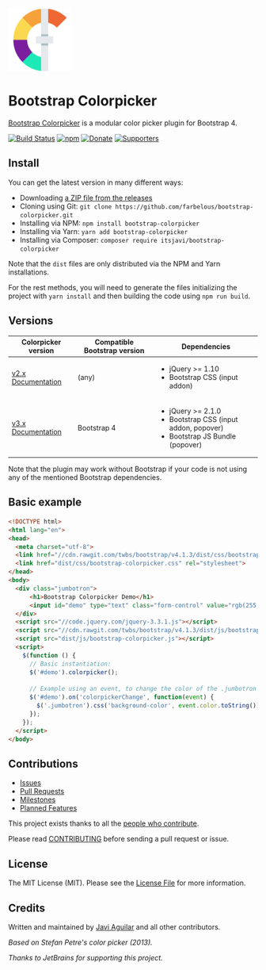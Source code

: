 <a class="readme-logo" href="https://farbelous.io/bootstrap-colorpicker">
    <img alt="Logo by @reallinfo" src="logo.png" width="128px" />
</a>

# Bootstrap Colorpicker

<!--version-->

[Bootstrap Colorpicker](https://github.com/farbelous/bootstrap-colorpicker/) is a modular color picker plugin for Bootstrap 4.

[![Build Status](https://img.shields.io/travis/farbelous/bootstrap-colorpicker/master.svg?style=flat-square)](https://travis-ci.org/farbelous/bootstrap-colorpicker)
[![npm](https://img.shields.io/npm/v/bootstrap-colorpicker.svg?style=flat-square)](https://www.npmjs.com/package/bootstrap-colorpicker)
[![Donate](https://img.shields.io/badge/%E2%9D%A4-Donate%20to%20this%20project-e0a61d.svg?longCache=true&style=flat-square)](https://github.com/itsjavi/itsjavi.github.io/blob/master/BACKERS.md#sponsors--backers)
[![Supporters](https://img.shields.io/badge/%F0%9F%92%AA-Supporters-333333.svg?longCache=true&style=flat-square)](https://github.com/itsjavi/itsjavi.github.io/blob/master/BACKERS.md#sponsors)

## Install
You can get the latest version in many different ways:

- Downloading [a ZIP file from the releases](https://github.com/farbelous/bootstrap-colorpicker/releases)
- Cloning using Git: `git clone https://github.com/farbelous/bootstrap-colorpicker.git`
- Installing via NPM: `npm install bootstrap-colorpicker`
- Installing via Yarn: `yarn add bootstrap-colorpicker`
- Installing via Composer: `composer require itsjavi/bootstrap-colorpicker`

Note that the `dist` files are only distributed via the NPM and Yarn installations.

For the rest methods, you will need to generate the files initializing the project with `yarn install`
and then building the code using `npm run build`.

## Versions

<table class="table table-bordered table-striped">
  <thead>
    <tr>
        <th>Colorpicker version</th>
        <th>Compatible Bootstrap version</th>
        <th>Dependencies</th>
    </tr>
  </thead>
  <tbody>
    <tr>
        <td>
          <a href="https://github.com/farbelous/bootstrap-colorpicker/tree/v2.x">v2.x</a> <br>
          <a href="https://farbelous.github.io/bootstrap-colorpicker/v2">Documentation</a>
        </td>
        <td>(any)</td>
        <td>
          <ul>
            <li>jQuery >= 1.10</li>
            <li>Bootstrap CSS (input addon)</li>
          </ul>
        </td>
    </tr>
    <tr>
        <td>
          <a href="https://github.com/farbelous/bootstrap-colorpicker">v3.x</a> <br>
          <a href="https://farbelous.github.io/bootstrap-colorpicker">Documentation</a>
        </td>
        <td>Bootstrap 4</td>
        <td>
          <ul>
            <li>jQuery >= 2.1.0</li>
            <li>Bootstrap CSS (input addon, popover)</li>
            <li>Bootstrap JS Bundle (popover)</li>
          </ul>
        </td>
    </tr>
  </thead>
</table>


Note that the plugin may work without Bootstrap if your code is not using any of the mentioned Bootstrap
dependencies.


## Basic example

```html
<!DOCTYPE html>
<html lang="en">
<head>
  <meta charset="utf-8">
  <link href="//cdn.rawgit.com/twbs/bootstrap/v4.1.3/dist/css/bootstrap.min.css" rel="stylesheet">
  <link href="dist/css/bootstrap-colorpicker.css" rel="stylesheet">
</head>
<body>
  <div class="jumbotron">
      <h1>Bootstrap Colorpicker Demo</h1>
      <input id="demo" type="text" class="form-control" value="rgb(255, 128, 0)" />
  </div>
  <script src="//code.jquery.com/jquery-3.3.1.js"></script>
  <script src="//cdn.rawgit.com/twbs/bootstrap/v4.1.3/dist/js/bootstrap.bundle.min.js"></script>
  <script src="dist/js/bootstrap-colorpicker.js"></script>
  <script>
    $(function () {
      // Basic instantiation:
      $('#demo').colorpicker();
      
      // Example using an event, to change the color of the .jumbotron background:
      $('#demo').on('colorpickerChange', function(event) {
        $('.jumbotron').css('background-color', event.color.toString());
      });
    });
  </script>
</body>
```

## Contributions
* [Issues](https://github.com/farbelous/bootstrap-colorpicker/issues)
* [Pull Requests](https://github.com/farbelous/bootstrap-colorpicker/pulls)
* [Milestones](https://github.com/farbelous/bootstrap-colorpicker/milestones)
* [Planned Features](https://github.com/farbelous/bootstrap-colorpicker/projects)

This project exists thanks to all the [people who contribute](https://github.com/farbelous/bootstrap-colorpicker/graphs/contributors).

Please read [CONTRIBUTING](https://github.com/farbelous/bootstrap-colorpicker/blob/master/.github/CONTRIBUTING.md) 
before sending a pull request or issue.

## License
The MIT License (MIT).
Please see the [License File](https://github.com/farbelous/bootstrap-colorpicker/blob/master/LICENSE) for more information.

## Credits

Written and maintained by [Javi Aguilar](https://itsjavi.com) and all other contributors.

*Based on Stefan Petre's color picker (2013).*

*Thanks to JetBrains for supporting this project.*